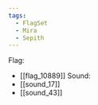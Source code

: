 ```yaml
---
tags:
  - FlagSet
  - Mira
  - Sepith
---
```

Flag:
- [[flag_10889]]
Sound:
- [[sound_17]]
- [[sound_43]]
